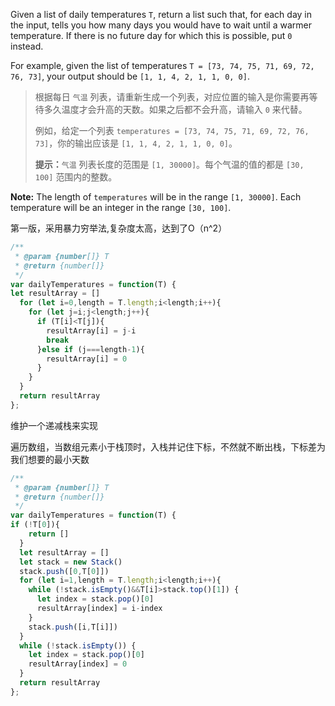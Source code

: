 Given a list of daily temperatures `T`, return a list such that, for each day in the input, tells you how many days you would have to wait until a warmer temperature. If there is no future day for which this is possible, put `0` instead.

For example, given the list of temperatures `T = [73, 74, 75, 71, 69, 72, 76, 73]`, your output should be `[1, 1, 4, 2, 1, 1, 0, 0]`.

> 根据每日 `气温` 列表，请重新生成一个列表，对应位置的输入是你需要再等待多久温度才会升高的天数。如果之后都不会升高，请输入 `0` 来代替。
>
> 例如，给定一个列表 `temperatures = [73, 74, 75, 71, 69, 72, 76, 73]`，你的输出应该是 `[1, 1, 4, 2, 1, 1, 0, 0]`。
>
> **提示：**`气温` 列表长度的范围是 `[1, 30000]`。每个气温的值的都是 `[30, 100]` 范围内的整数。

**Note:** The length of `temperatures` will be in the range `[1, 30000]`. Each temperature will be an integer in the range `[30, 100]`.

第一版，采用暴力穷举法,复杂度太高，达到了O（n^2）

```js
/**
 * @param {number[]} T
 * @return {number[]}
 */
var dailyTemperatures = function(T) {
let resultArray = []
  for (let i=0,length = T.length;i<length;i++){
    for (let j=i;j<length;j++){
      if (T[i]<T[j]){
        resultArray[i] = j-i
        break
      }else if (j===length-1){
        resultArray[i] = 0
      } 
    }
  }
  return resultArray    
};
```

维护一个递减栈来实现

遍历数组，当数组元素小于栈顶时，入栈并记住下标，不然就不断出栈，下标差为我们想要的最小天数

```js
/**
 * @param {number[]} T
 * @return {number[]}
 */
var dailyTemperatures = function(T) {
if (!T[0]){
    return []
  }
  let resultArray = []
  let stack = new Stack()
  stack.push([0,T[0]])
  for (let i=1,length = T.length;i<length;i++){
    while (!stack.isEmpty()&&T[i]>stack.top()[1]) {
      let index = stack.pop()[0]
      resultArray[index] = i-index
    }
    stack.push([i,T[i]])
  }
  while (!stack.isEmpty()) {
    let index = stack.pop()[0]
    resultArray[index] = 0
  }
  return resultArray
};
```

